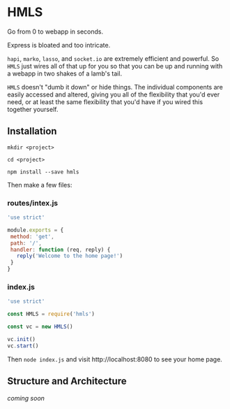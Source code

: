 # HMLS

Go from 0 to webapp in seconds.

Express is bloated and too intricate.

`hapi`, `marko`, `lasso`, and `socket.io` are extremely efficient and powerful.  So `HMLS` just wires all of that up for you so that you can be up and running with a webapp in two shakes of a lamb's tail.
 
 `HMLS` doesn't "dumb it down" or hide things.  The individual components are easily accessed and altered, giving you all of the flexibility that you'd ever need, or at least the same flexibility that you'd have if you wired this together yourself.
 
 ## Installation
 
 `mkdir <project>`
 
 `cd <project>`
 
 `npm install --save hmls`
 
 Then make a few files:
 
 ### routes/intex.js
 
 ```js
'use strict'

module.exports = {
  method: 'get',
  path: '/',
  handler: function (req, reply) {
    reply('Welcome to the home page!')
  }
}
```
 
 ### index.js
 
 ```js
'use strict'

const HMLS = require('hmls')

const vc = new HMLS()

vc.init()
vc.start()
```

Then `node index.js` and visit http://localhost:8080 to see your home page.
 
 ## Structure and Architecture
 
 _coming soon_